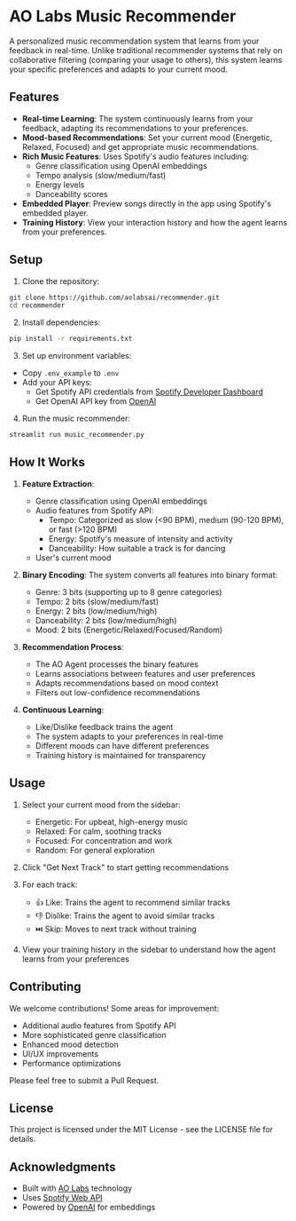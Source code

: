 # AO Labs Music Recommender

A personalized music recommendation system that learns from your feedback in real-time. Unlike traditional recommender systems that rely on collaborative filtering (comparing your usage to others), this system learns your specific preferences and adapts to your current mood.

## Features

- **Real-time Learning**: The system continuously learns from your feedback, adapting its recommendations to your preferences.
- **Mood-based Recommendations**: Set your current mood (Energetic, Relaxed, Focused) and get appropriate music recommendations.
- **Rich Music Features**: Uses Spotify's audio features including:
  - Genre classification using OpenAI embeddings
  - Tempo analysis (slow/medium/fast)
  - Energy levels
  - Danceability scores
- **Embedded Player**: Preview songs directly in the app using Spotify's embedded player.
- **Training History**: View your interaction history and how the agent learns from your preferences.

## Setup

1. Clone the repository:
```bash
git clone https://github.com/aolabsai/recommender.git
cd recommender
```

2. Install dependencies:
```bash
pip install -r requirements.txt
```

3. Set up environment variables:
- Copy `.env_example` to `.env`
- Add your API keys:
  - Get Spotify API credentials from [Spotify Developer Dashboard](https://developer.spotify.com/dashboard)
  - Get OpenAI API key from [OpenAI](https://platform.openai.com/api-keys)

4. Run the music recommender:
```bash
streamlit run music_recommender.py
```

## How It Works

1. **Feature Extraction**:
   - Genre classification using OpenAI embeddings
   - Audio features from Spotify API:
     - Tempo: Categorized as slow (<90 BPM), medium (90-120 BPM), or fast (>120 BPM)
     - Energy: Spotify's measure of intensity and activity
     - Danceability: How suitable a track is for dancing
   - User's current mood

2. **Binary Encoding**:
   The system converts all features into binary format:
   - Genre: 3 bits (supporting up to 8 genre categories)
   - Tempo: 2 bits (slow/medium/fast)
   - Energy: 2 bits (low/medium/high)
   - Danceability: 2 bits (low/medium/high)
   - Mood: 2 bits (Energetic/Relaxed/Focused/Random)

3. **Recommendation Process**:
   - The AO Agent processes the binary features
   - Learns associations between features and user preferences
   - Adapts recommendations based on mood context
   - Filters out low-confidence recommendations

4. **Continuous Learning**:
   - Like/Dislike feedback trains the agent
   - The system adapts to your preferences in real-time
   - Different moods can have different preferences
   - Training history is maintained for transparency

## Usage

1. Select your current mood from the sidebar:
   - Energetic: For upbeat, high-energy music
   - Relaxed: For calm, soothing tracks
   - Focused: For concentration and work
   - Random: For general exploration

2. Click "Get Next Track" to start getting recommendations

3. For each track:
   - 👍 Like: Trains the agent to recommend similar tracks
   - 👎 Dislike: Trains the agent to avoid similar tracks
   - ⏭️ Skip: Moves to next track without training

4. View your training history in the sidebar to understand how the agent learns from your preferences

## Contributing

We welcome contributions! Some areas for improvement:
- Additional audio features from Spotify API
- More sophisticated genre classification
- Enhanced mood detection
- UI/UX improvements
- Performance optimizations

Please feel free to submit a Pull Request.

## License

This project is licensed under the MIT License - see the LICENSE file for details.

## Acknowledgments

- Built with [AO Labs](https://www.aolabs.ai/) technology
- Uses [Spotify Web API](https://developer.spotify.com/documentation/web-api)
- Powered by [OpenAI](https://openai.com/) for embeddings